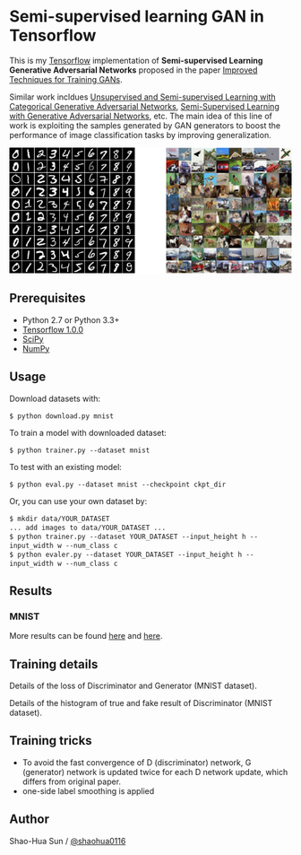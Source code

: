 # Semi-supervised learning GAN in Tensorflow

This is my [Tensorflow](https://www.tensorflow.org/) implementation of 
**Semi-supervised Learning Generative Adversarial Networks** proposed in the paper
[Improved Techniques for Training GANs](http://arxiv.org/abs/1606.03498).

Similar work incldues 
[Unsupervised and Semi-supervised Learning with Categorical Generative Adversarial Networks](https://arxiv.org/abs/1511.06390), 
[Semi-Supervised Learning with Generative Adversarial Networks](https://arxiv.org/abs/1606.01583), etc.
The main idea of this line of work is exploiting the samples generated by GAN generators to boost the performance of image classification tasks by improving generalization.

![alt tag](example.png)

## Prerequisites

- Python 2.7 or Python 3.3+
- [Tensorflow 1.0.0](https://github.com/tensorflow/tensorflow/tree/r1.0)
- [SciPy](http://www.scipy.org/install.html)
- [NumPy](http://www.numpy.org/)

## Usage

Download datasets with:

    $ python download.py mnist

To train a model with downloaded dataset:

    $ python trainer.py --dataset mnist

To test with an existing model:

    $ python eval.py --dataset mnist --checkpoint ckpt_dir

Or, you can use your own dataset by:

    $ mkdir data/YOUR_DATASET
    ... add images to data/YOUR_DATASET ...
    $ python trainer.py --dataset YOUR_DATASET --input_height h --input_width w --num_class c
    $ python evaler.py --dataset YOUR_DATASET --input_height h --input_width w --num_class c

## Results
<!--
![result](assets/training.gif)
-->
### MNIST
<!--
MNIST codes are written by [@PhoenixDai](https://github.com/PhoenixDai).

![mnist_result1](assets/mnist1.png)

![mnist_result2](assets/mnist2.png)

![mnist_result3](assets/mnist3.png)
-->
More results can be found [here](./assets/) and [here](./web/img/).

## Training details

Details of the loss of Discriminator and Generator (MNIST dataset).
<!--
![d_loss](assets/d_loss.png)

![g_loss](assets/g_loss.png)
-->
Details of the histogram of true and fake result of Discriminator (MNIST dataset).
<!--
![d_hist](assets/d_hist.png)

![d__hist](assets/d__hist.png)
-->

## Training tricks

-   To avoid the fast convergence of D (discriminator) network, G (generator) network is updated twice for each D network update, which differs from original paper.
-   one-side label smoothing is applied

## Author

Shao-Hua Sun / [@shaohua0116](http://shaohua0116.github.io/)
